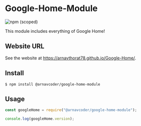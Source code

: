 # Google-Home-Module

![npm (scoped)](https://img.shields.io/npm/v/@arnavcoder/google-home-module?color=red&label=npm&logo=v1.0.0&logoColor=grey)

This module includes everything of Google Home!

## Website URL

See the website at https://arnavthorat78.github.io/Google-Home/.

## Install

```
$ npm install @arnavcoder/google-home-module
```

## Usage

```js
const googleHome = require("@arnavcoder/google-home-module");

console.log(googleHome.version);
```
